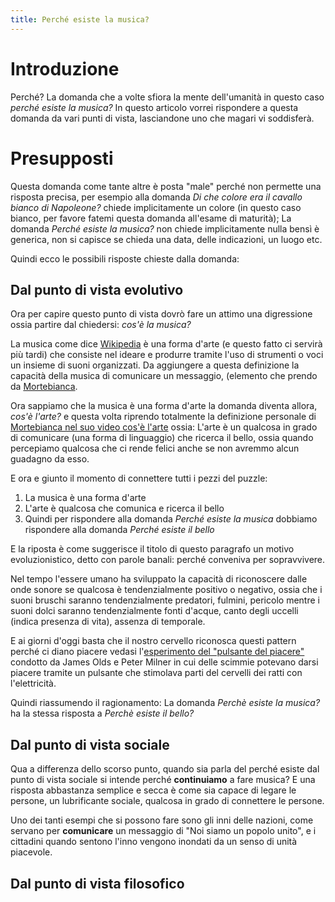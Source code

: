 ```yaml
---
title: Perché esiste la musica?
---
```

# Introduzione
Perché? La domanda che a volte sfiora la mente dell'umanità in questo caso *perché esiste la musica?* In questo articolo vorrei rispondere a questa domanda da vari punti di vista, lasciandone uno che magari vi soddisferà.

# Presupposti 
Questa domanda come tante altre è posta "male" perché non permette una risposta precisa, per esempio alla domanda *Di che colore era il cavallo bianco di Napoleone?* chiede implicitamente un colore (in questo caso bianco, per favore fatemi questa domanda all'esame di maturità); La domanda *Perché esiste la musica?* non chiede implicitamente nulla bensì è generica, non si capisce se chieda una data, delle indicazioni, un luogo etc.

Quindi ecco le possibili risposte chieste dalla domanda:

## Dal punto di vista evolutivo
Ora per capire questo punto di vista dovrò fare un attimo una digressione ossia partire dal chiedersi: *cos'è la musica?*

La musica come dice [Wikipedia](https://it.wikipedia.org/wiki/Musica) è una forma d'arte (e questo fatto ci servirà più tardi) che consiste nel ideare e produrre tramite l'uso di strumenti o voci un insieme di suoni organizzati.
Da aggiungere a questa definizione la capacità della musica di comunicare un messaggio, (elemento che prendo da [Mortebianca](https://www.youtube.com/@Mortebianca).

Ora sappiamo che la musica è una forma d'arte la domanda diventa allora, *cos'è l'arte?* e questa volta riprendo totalmente la definizione personale di [Mortebianca nel suo video cos'è l'arte](https://youtu.be/C0GAcBY_lFY?si=5UNlmImwFebJsjEM) ossia:
L'arte è un qualcosa in grado di comunicare (una forma di linguaggio) che ricerca il bello, ossia quando percepiamo qualcosa che ci rende felici anche se non avremmo alcun guadagno da esso.

E ora e giunto il momento di connettere tutti i pezzi del puzzle:
1. La musica è una forma d'arte
2. L'arte è qualcosa che comunica e ricerca il bello
3. Quindi per rispondere alla domanda *Perché esiste la musica* dobbiamo rispondere alla domanda *Perché esiste il bello*

E la riposta è come suggerisce il titolo di questo paragrafo un motivo evoluzionistico, detto con parole banali: perché conveniva per sopravvivere.

Nel tempo l'essere umano ha sviluppato la capacità di riconoscere dalle onde sonore se qualcosa è tendenzialmente positivo o negativo, ossia che i suoni bruschi saranno tendenzialmente predatori, fulmini, pericolo mentre i suoni dolci saranno tendenzialmente fonti d'acque, canto degli uccelli (indica presenza di vita), assenza di temporale.

E ai giorni d'oggi basta che il nostro cervello riconosca questi pattern perché ci diano piacere vedasi l'[esperimento del "pulsante del piacere"](https://web.archive.org/web/20170702050239/http://www.wadsworth.com/psychology_d/templates/student_resources/0155060678_rathus/ps/ps02.html) condotto da James Olds e Peter Milner in cui delle scimmie potevano darsi piacere tramite un pulsante che stimolava parti del cervelli dei ratti con l'elettricità.

Quindi riassumendo il ragionamento:
La domanda *Perchè esiste la musica?* ha la stessa risposta a *Perchè esiste il bello?*
## Dal punto di vista sociale
Qua a differenza dello scorso punto, quando sia parla del perché esiste dal punto di vista sociale si intende perché **continuiamo** a fare musica? E una risposta abbastanza semplice e secca è come sia capace di legare le persone, un lubrificante sociale, qualcosa in grado di connettere le persone.

Uno dei tanti esempi che si possono fare sono gli inni delle nazioni, come servano per **comunicare** un messaggio di "Noi siamo un popolo unito", e i cittadini quando sentono l'inno vengono inondati da un senso di unità piacevole.

## Dal punto di vista filosofico